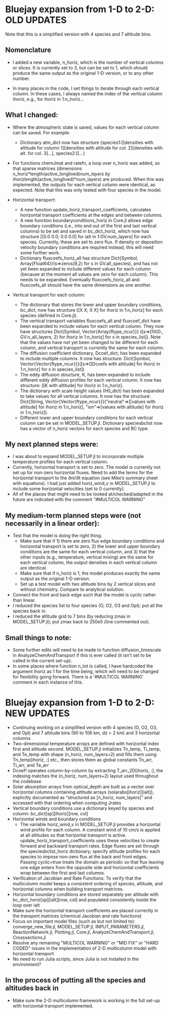 # Bluejay expansion from 1-D to 2-D: OLD UPDATES

Note that this is a simplified version with 4 species and 7 altitude bins.

## Nomenclature
- I added a new variable, n_horiz, which is the number of vertical columns or slices. It is currently set to 3, but can be set to 1, which should produce the same output as the original 1-D version, or to any other number.

- In many places in the code, I set things to iterate through each vertical column. In these cases, I always named the index of the vertical column ihoriz, e.g., for ihoriz in 1:n_horiz…

## What I changed:
- Where the atmospheric state is saved, values for each vertical column can be saved. For example:
    - Dictionary atm_dict now has structure {species1:[[densities with altitude for column 1][densities with altitude for col. 2][densities with alt. for col. 3]…], species2:[[…}

- For functions chemJmat and ratefn, a loop over n_horiz was added, so that sparse matrices (dimensions n_horiz*length(active_longlived)*num_layers by ihoriz*length(active_longlived)*num_layers) are produced. When this was implemented, the outputs for each vertical column were identical, as expected. Note that this was only tested with four species in the model.

- Horizontal transport:
    - A new function update_horiz_transport_coefficients, calculates horizontal transport coefficients at the edges and between columns.
    - A new function boundaryconditions_horiz in Core.jl allows edge boundary conditions (i.e., into and out of the first and last vertical columns) to be set and saved in bc_dict_horiz, which now has structure [[0.0 0.0; 0.0 0.0] for ialt in 1:GV.num_layers] for each species. Currently, these are set to zero flux. If density or deposition velocity boundary conditions are required instead, this will need some further work.
    - Dictionary fluxcoefs_horiz_all has structure Dict{Symbol, Array{Float64}}(s=>zeros(9,2) for s in GV.all_species), and has not yet been expanded to include different values for each column (because at the moment all values are zero for each column). This needs to be expanded. Eventually fluxcoefs_horiz_all and fluxcoefs_all should have the same dimensions as one another.

- Vertical transport for each column:
    - The dictionary that stores the lower and upper boundary conditions, bc_dict, now has structure [[X X; X X] for ihoriz in 1:n_horiz] for each species (defined in Core.jl).
    - The vertical transport variables fluxcoefs_all and fluxcoef_dict have been expanded to include values for each vertical column. They now have structures Dict{Symbol, Vector{Array{ftype_ncur}}} ([s=>[fill(0., GV.n_all_layers, 2) for ihoriz in 1:n_horiz] for s in species_list]). Note that the values have not yet been changed to be different for each column, and vertical transport is currently the same for each column.
    - The diffusion coefficient dictionary, Dcoef_dict, has been expanded to include multiple columns. It now has structure: Dict{Symbol, Vector{Vector{ftype_ncur}}}([s=>[[Dcoefs with altitude] for ihoriz in 1:n_horiz] for s in species_list])
    - The eddy diffusion structure, K, has been expanded to include different eddy diffusion profiles for each vertical column. It now has structure: [[K with altitude] for ihoriz in 1:n_horiz].
    - The dictionary with scale height values (H0_dict) has been expanded to take values for all vertical columns. It now has the structure: Dict{String, Vector{Vector{ftype_ncur}}}("neutral"=>[[values with altitude] for ihoriz in 1:n_horiz], "ion"=>[values with altitude] for ihoriz in 1:n_horiz]).
    - Different lower and upper boundary conditions for each vertical column can be set in MODEL_SETUP.jl. Dictionary speciesbclist now has a vector of n_horiz vectors for each species and BC type.

## My next planned steps were:
- I was about to expand MODEL_SETUP.jl to incorporate multiple temperature profiles for each vertical column.
- Currently, horizontal transport is set to zero. The model is currently not set up for non-zero horizontal fluxes. Need to add the terms for the horizontal transport to the ∂ni/∂t equation (see Mike’s summary sheet with equations). I had just added horiz_wind_v in MODEL_SETUP.jl to include some horizontal velocities (set to 0 currently).
- All of the places that might need to be looked at/checked/adapted in the future are indicated with the comment "#MULTICOL WARNING"

## My medium-term planned steps were (not necessarily in a linear order):
- Test that the model is doing the right thing.
    - Make sure that if 1) there are zero flux edge boundary conditions and horizontal transport is set to zero, 2) the lower and upper boundary conditions are the same for each vertical column, and 3) that the other inputs (e.g., temperature, vertical mixing) are the same for each vertical column, the output densities in each vertical column are identical.
    - Make sure that if n_horiz is 1, the model produces exactly the same output as the original 1-D version.
    - Set up a test model with two altitude bins by 2 vertical slices and without chemistry. Compare to analytical solution.
- Connect the front and back edge such that the model is cyclic rather than linear.
- I reduced the species list to four species (O, O2, O3 and Opl); put all the species back in.
- I reduced the altitude grid to 7 bins (by reducing zmax in MODEL_SETUP.jl); put zmax back to 250e5 (line commented out).

## Small things to note:
- Some further edits will need to be made to function diffusion_timescale in AnalyzeChemAndTransport if this is ever called (it isn’t set to be called in the current set-up).
- In some places where function n_tot is called, I have hardcoded the argument ihoriz as 1 for the time being, which will need to be changed for flexibility going forward. There is a '#MULTICOL WARNING' comment in each instance of this.

# Bluejay expansion from 1-D to 2-D: NEW UPDATES

- Continuing working on a simplified version with 4 species (O, O2, O3, and Opl) and 7 altitude bins (90 to 106 km, dz = 2 km) and 3 horizontal columns
- Two-dimensional temperature arrays are defined with horizontal index first and altitude second. MODEL_SETUP.jl initializes Tn_temp, Ti_temp, and Te_temp with shape (n_horiz, num_layers+2) and fills them using Tn_temp[ihoriz, :] etc., then stores them as global constants Tn_arr, Ti_arr, and Te_arr
- Dcoef! operates column-by-column by extracting T_arr_2D[ihoriz, :]; the indexing matches the (n_horiz, num_layers+2) layout used throughout the codebase
- Solar absorption arrays from optical_depth are built as a vector over horizontal columns containing altitude arrays (solarabs[ihoriz][ialt]), explicitly documented as “structured as [n_horiz, num_layers]” and accessed with that ordering when computing Jrates
- Vertical boundary conditions use a dictionary keyed by species and column: bc_dict[sp][ihoriz][row, col]
- Horizontal winds and boundary conditions
    - The variable horiz_wind_v in MODEL_SETUP.jl provides a horizontal wind profile for each column. A constant wind of 10 cm/s is applied at all altitudes so that horizontal transport is active. update_horiz_transport_coefficients uses these velocities to create forward and backward transport rates. Edge fluxes are set through the speciesbclist_horiz dictionary; specify altitude profiles for each species to impose non-zero flux at the back and front edges. Passing cyclic=true treats the domain as periodic so that flux leaving one edge enters from the opposite side and horizontal coefficients wrap between the first and last columns.
- Verification of Jacobian and Rate Functions: To verify that the multicolumn model keeps a consistent ordering of species, altitude, and horizontal columns when building transport matrices.
- Horizontal boundary conditions are stored separately per altitude with bc_dict_horiz[sp][ialt][row, col] and populated consistently inside the loop over ialt
- Make sure the horizontal transport coefficients are placed correctly in the transport matrices (chemical Jacobian and rate functions)
- Focus on important model files (such as but not limited to): converge_new_file.jl, MODEL_SETUP.jl, INPUT_PARAMETERS.jl, ReactionNetwork.jl, Plotting.jl, Core.jl, AnalyzeChemAndTransport.jl, Crosssections.jl
- Resolve any remaining "MULTICOL WARNING" or "MID FIX" or "HARD CODED" issues in the implementation of 2-D multicolumn model with horizontal transport
- No need to run Julia scripts, since Julia is not installed in the environment?

## In the process of putting all the species and altitudes back in

- Make sure the 2-D multicolumn framework is working in the full set-up with horizontal transport implemented.
